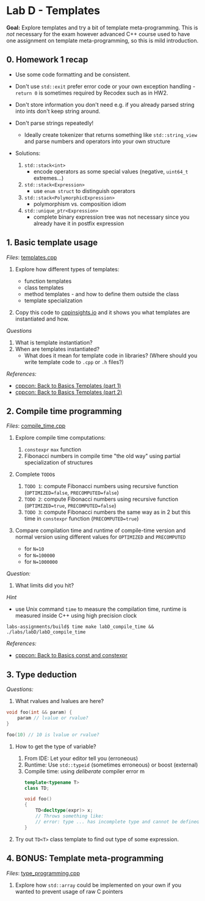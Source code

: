 # Lab D - Templates

**Goal:**
Explore templates and try a bit of template meta-programming.
This is *not* necessary for the exam however advanced C++ course used to have one assignment on template meta-programming, so this is mild introduction.

## 0. Homework 1 recap
* Use some code formatting and be consistent.

* Don't use `std::exit` prefer error code or your own exception handling - `return 0` is sometimes required by Recodex such as in HW2.

* Don't store information you don't need e.g. if you already parsed string into ints don't keep string around.

* Don't parse strings repeatedly!
    * Ideally create tokenizer that returns something like `std::string_view` and parse numbers and operators into your own structure

* Solutions:
    1. `std::stack<int>`
        * encode operators as some special values (negative, `uint64_t` extremes...)
    2. `std::stack<Expression>`
        * use `enum struct` to distinguish operators
    3. `std::stack<PolymorphicExpression>`
        * polymorphism vs. composition idiom
    4. `std::unique_ptr<Expression>`
        * complete binary expression tree was not necessary since you already have it in postfix expression

## 1. Basic template usage
*Files*: [templates.cpp](./templates.cpp)

1. Explore how different types of templates:
    * function templates
    * class templates
    * method templates - and how to define them outside the class
    * template specialization

2. Copy this code to [cppinsights.io](https://cppinsights.io/) and it shows you what templates are instantiated and how.

*Questions*
1. What is template instantiation?
2. When are templates instantiated?
    * What does it mean for template code in libraries? (Where should you write template code to `.cpp` or `.h` files?)

*References:*
* [cppcon: Back to Basics Templates (part 1)](https://www.youtube.com/watch?v=VNJ4wiuxJM4&ab_channel=CppCon)
* [cppcon: Back to Basics Templates (part 2)](https://www.youtube.com/watch?v=0dtjDTEE0hQ&t=8s&ab_channel=CppCon)


## 2. Compile time programming
*Files*: [compile_time.cpp](./compile_time.cpp)

1. Explore compile time computations:
    1. `constexpr` `max` function
    2. Fibonacci numbers in compile time "the old way" using partial specialization of structures

2. Complete `TODO`s
    1. `TODO 1`: compute Fibonacci numbers using recursive function (`OPTIMIZED=false`, `PRECOMPUTED=false`)
    2. `TODO 2`: compute Fibonacci numbers using recursive function (`OPTIMIZED=true`, `PRECOMPUTED=false`)
    3. `TODO 3`: compute Fibonacci numbers the same way as in 2 but this time in `constexpr` function (`PRECOMPUTED=true`)

3. Compare compilation time and runtime of compile-time version and normal version using different values for `OPTIMIZED` and `PRECOMPUTED`
    * for `N=10`
    * for `N=100000`
    * for `N=1000000`

*Question:*
1. What limits did you hit?

*Hint*
* use Unix command `time` to measure the compilation time, runtime is measured inside C++ using high precision clock
```
labs-assignments/build$ time make labD_compile_time && ./labs/labD/labD_compile_time
```

*References:*
* [cppcon: Back to Basics const and constexpr](https://www.youtube.com/watch?v=tA6LbPyYdco&t=3114s&ab_channel=CppCon)

## 3. Type deduction

*Questions:*
1. What rvalues and lvalues are here?
``` c++
void foo(int && param) {
    param // lvalue or rvalue?
}

foo(10) // 10 is lvalue or rvalue?
```

1. How to get the type of variable?
    1. From IDE: Let your editor tell you (erroneous)
    2. Runtime: Use `std::typeid` (sometimes erroneous) or boost (external)
    3. Compile time: using *deliberate* compiler error m
        ```c++
        template<typename T>
        class TD;

        void foo()
        {
            TD<decltype(expr)> x;
            // Throws something like:
            // error: type ... has incomplete type and cannot be defined
        }
        ```

2. Try out `TD<T>` class template to find out type of some expression.

## 4. BONUS: Template meta-programming
*Files*: [type_programming.cpp](./type_programming.cpp)

1. Explore how `std::array` could be implemented on your own if you wanted to prevent usage of raw C pointers
